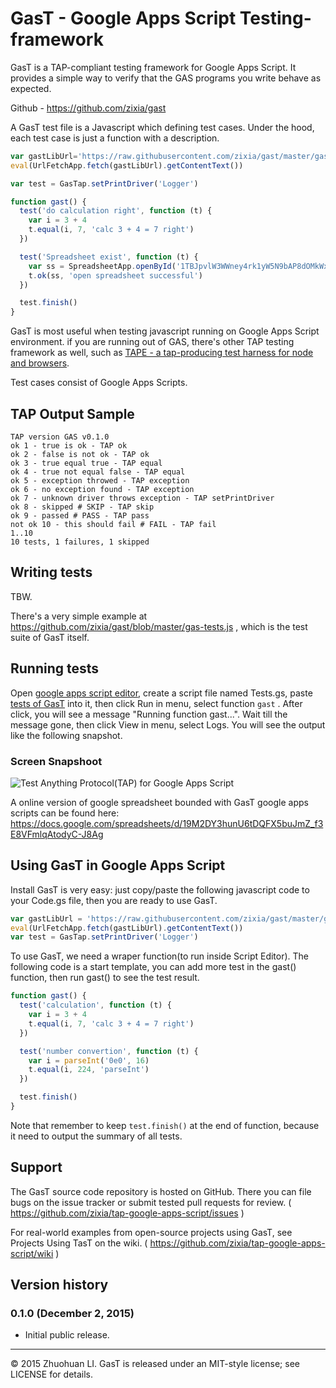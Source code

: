 # GasT - Google Apps Script Testing-framework

GasT is a TAP-compliant testing framework for Google Apps Script. It provides a simple way to verify that the GAS programs you write behave as expected.

Github - https://github.com/zixia/gast

A GasT test file is a Javascript which defining test cases. Under the hood, each test case is just a function with a description.

```javascript
var gastLibUrl='https://raw.githubusercontent.com/zixia/gast/master/gas-tap.js'
eval(UrlFetchApp.fetch(gastLibUrl).getContentText())

var test = GasTap.setPrintDriver('Logger') 

function gast() {
  test('do calculation right', function (t) {    
  	var i = 3 + 4
    t.equal(i, 7, 'calc 3 + 4 = 7 right')
  })

  test('Spreadsheet exist', function (t) {
	var ss = SpreadsheetApp.openById('1TBJpvlW3WWney4rk1yW5N9bAP8dOMkWxI97dOtco-fc')
    t.ok(ss, 'open spreadsheet successful')
  })

  test.finish()
}
```

GasT is most useful when testing javascript running on Google Apps Script environment. if you are running out of GAS, there's other TAP testing framework as well, such as [TAPE - a tap-producing test harness for node and browsers](https://github.com/substack/tape).

Test cases consist of Google Apps Scripts. 


## TAP Output Sample

```tap
TAP version GAS v0.1.0
ok 1 - true is ok - TAP ok
ok 2 - false is not ok - TAP ok
ok 3 - true equal true - TAP equal
ok 4 - true not equal false - TAP equal
ok 5 - exception throwed - TAP exception
ok 6 - no exception found - TAP exception
ok 7 - unknown driver throws exception - TAP setPrintDriver
ok 8 - skipped # SKIP - TAP skip
ok 9 - passed # PASS - TAP pass
not ok 10 - this should fail # FAIL - TAP fail
1..10
10 tests, 1 failures, 1 skipped
```


## Writing tests

TBW.

 There's a very simple example at https://github.com/zixia/gast/blob/master/gas-tests.js , which is the test suite of GasT itself.


## Running tests

Open [google apps script editor](https://script.google.com), create a script file named Tests.gs, paste [tests of GasT](https://github.com/zixia/gast/blob/master/gas-tests.js) into it, then click Run in menu, select function ```gast``` . After click, you will see a message "Running function gast...". Wait till the message gone, then click View in menu, select Logs. You will see the output like the following snapshot.


### Screen Snapshoot
![Test Anything Protocol(TAP) for Google Apps Script](https://raw.githubusercontent.com/zixia/gast/master/gas-tap.png)

A online version of google spreadsheet bounded with GasT google apps scripts can be found here: https://docs.google.com/spreadsheets/d/19M2DY3hunU6tDQFX5buJmZ_f3E8VFmlqAtodyC-J8Ag

## Using GasT in Google Apps Script

Install GasT is very easy: just copy/paste the following javascript code to your Code.gs file, then you are ready to use GasT.

```javascript
var gastLibUrl = 'https://raw.githubusercontent.com/zixia/gast/master/gas-tap.js'
eval(UrlFetchApp.fetch(gastLibUrl).getContentText())
var test = GasTap.setPrintDriver('Logger') 
```

To use GasT, we need a wraper function(to run inside Script Editor). The following code is a start template, you can add more test in the gast() function, then run gast() to see the test result.

```javascript
function gast() {
  test('calculation', function (t) {
  	var i = 3 + 4
    t.equal(i, 7, 'calc 3 + 4 = 7 right')
  })

  test('number convertion', function (t) {
    var i = parseInt('0e0', 16)
    t.equal(i, 224, 'parseInt')
  })

  test.finish()
}
```

Note that remember to keep `test.finish()` at the end of function, because it need to output the summary of all tests.


## Support

The GasT source code repository is hosted on GitHub. There you can file bugs on the issue tracker or submit tested pull requests for review. ( https://github.com/zixia/tap-google-apps-script/issues )

For real-world examples from open-source projects using GasT, see Projects Using TasT on the wiki. ( https://github.com/zixia/tap-google-apps-script/wiki )


## Version history

### 0.1.0 (December 2, 2015)
* Initial public release.

-------------------------------------------
© 2015 Zhuohuan LI. GasT is released under an MIT-style license; see LICENSE for details.